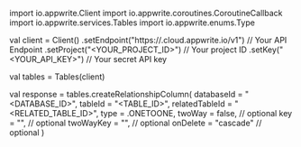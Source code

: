 import io.appwrite.Client
import io.appwrite.coroutines.CoroutineCallback
import io.appwrite.services.Tables
import io.appwrite.enums.Type

val client = Client()
    .setEndpoint("https://<REGION>.cloud.appwrite.io/v1") // Your API Endpoint
    .setProject("<YOUR_PROJECT_ID>") // Your project ID
    .setKey("<YOUR_API_KEY>") // Your secret API key

val tables = Tables(client)

val response = tables.createRelationshipColumn(
    databaseId = "<DATABASE_ID>",
    tableId = "<TABLE_ID>",
    relatedTableId = "<RELATED_TABLE_ID>",
    type =  .ONETOONE,
    twoWay = false, // optional
    key = "", // optional
    twoWayKey = "", // optional
    onDelete = "cascade" // optional
)
